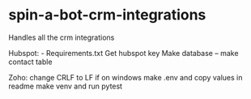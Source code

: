 # spin-a-bot-crm-integrations
Handles all the crm integrations


Hubspot: -
    Requirements.txt
    Get hubspot key
    Make database – 
                make contact table


Zoho:
  change CRLF to LF if on windows 
  make .env and copy values in readme
  make venv and run pytest
  